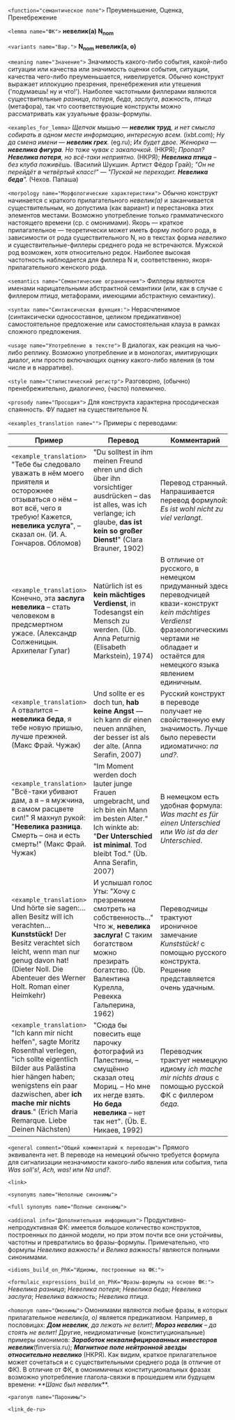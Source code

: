 `<function="семантическое поле">` Преуменьшение, Оценка, Пренебрежение

`<lemma name="ФК">` **невелик(а) N<sub>nom</sub>**

`<variants name="Вар.">` **N<sub>nom</sub> невелик(а, о)**

`<meaning name="Значение">` Значимость какого-либо события, какой-либо ситуации или качества или значимость оценки события, ситуации, качества чего-либо преуменьшается, нивелируется. Обычно конструкт выражает иллокуцию презрения, пренебрежения или утешения ('подумаешь! ну и что!'). Наиболее частотными филлерами являются существительные _разница_, _потеря_, _беда_, _заслуга_, _важность_, _птица_ (метафора), так что соответствующие конструкты можно рассматривать как узуальные фразы-формулы.

`<examples_for_lemma>` _Щелчок мышью — **невелик труд**, и нет смысла собирать в одном месте информацию, интересную всем._ (ixbt.com); _Ну да смена имени — **невелик грех**._ (eg.ru); _Их будет двое. Женюрка ― **невелика фигура**. Но тоже чувак с закалочкой._ (НКРЯ); _Пропал? **Невелика потеря**, но всё-таки неприятно._ (НКРЯ); _**Невелика птица** – без клуба поживёшь._ (Василий Шукшин. Артист Фёдор Грай); _"Он не перейдёт в четвёртый класс!" &mdash; "Пускай не переходит. **Невелика беда**"._ (Чехов. Папаша)

`<morpology name="Морфологические характеристики">` Обычно конструкт начинается с краткого прилагательного _невелик(а)_ и заканчивается существительным, но допустима (как вариант) и перестановка этих элементов местами. Возможно употребление только грамматического настоящего времени (ср. с омонимами). Якорь &mdash; краткое прилагательное &mdash; теоретически может иметь форму любого рода, в зависимости от рода существительного N, но в текстах форма _невелико_ и существительные-филлеры среднего рода  не встречаются. Мужской род возможен, хотя относительно редок. Наиболее высокая частотность наблюдается для филлера N и, соответственно, якоря-прилагательного женского рода.

`<semantics name="Семантические ограничения">` Филлеры являются именами нарицательными абстрактной семантики (или, как в случае с филлером _птица_, метафорами, имеющими абстрактную семантику).

`<syntax name="Синтаксическая функция:">` Нерасчленимое (синтаксически односоставное, целиком предикативное) самостоятельное предложение или самостоятельная клауза в рамках сложного предложения. 
  
`<usage name="Употребление в тексте">` В диалогах, как реакция на чью-либо реплику. Возможно употребление и в монологах, имитирующих диалог, или просто включающих оценку какого-либо явления (в том числе и в нарративе).  

`<style name="Стилистический регистр">` Разговорно, (обычно) пренебрежительно, диалогично, (часто) полемично.

`<prosody name="Просодия">` Для конструкта характерна просодическая спаянность. ФУ падает на существительное N. 

`<examples_translation name="">` Примеры с переводами: 

 Пример | Перевод | Комментарий
--- | --- | ---
`<example_translation>`  "Тебе бы следовало уважать в нём моего приятеля и осторожнее отзываться о нём – вот всё, чего я требую! Кажется, **невелика услуга**",  – сказал он. (И. А. Гончаров. Обломов) | "Du solltest in ihm meinen Freund ehren und dich über ihn vorsichtiger ausdrücken – das ist alles, was ich verlange; ich glaube, **das ist kein so großer Dienst!**" (Clara Brauner, 1902) | Перевод странный. Напрашивается перевод формулой: _Es ist wohl nicht zu viel verlangt_.
`<example_translation>`  Конечно, эта **заслуга невелика** – стать человеком в предсмертном ужасе. (Александр Солженицын. Архипелаг Гулаг) | Natürlich ist es **kein mächtiges Verdienst**, in Todesangst ein Mensch zu werden. (Üb. Anna Peturnig (Elisabeth Markstein), 1974)  | В отличие от русского, в немецком придуманный здесь переводчицей квази-конструкт _kein mächtiges Verdienst_ фразеологическими чертами не обладает и остаётся для немецкого языка явлением единичным. 
`<example_translation>`  А отвалится – **невелика беда**, я тебе новую пришью, лучше прежней. (Макс Фрай. Чужак)  | Und sollte er es doch tun, **hab keine Angst** ― ich kann dir einen neuen annähen, der besser ist als der alte. (Anna Serafin, 2007) | Русский конструкт в переводе получает не свойственную ему значимость. Лучше было перевести идиоматично: _na und?_. 
`<example_translation>`  "Всё-таки убивают дам, а я – я мужчина, в самом расцвете сил!" Я махнул рукой: "**Невелика разница**. Смерть – она и есть смерть!" (Макс Фрай. Чужак) |  "Im Moment werden doch lauter junge Frauen umgebracht, und ich bin ein Mann im besten Alter." Ich winkte ab: "**Der Unterschied ist minimal**. Tod bleibt Tod." (Üb. Anna Serafin, 2007) |  В немецком есть удобная формула: _Was macht es für einen Unterschied_ или _Wo ist da der Unterschied_.
`<example_translation>` Und hörte sie sagen:… allen Besitz will ich verachten… **Kunststück!** Der Besitz verachtet sich leicht, wenn man nur genug davon hat! (Dieter Noll. Die Abenteuer des Werner Holt. Roman einer Heimkehr)  | И услышал голос Уты: "Хочу с презрением смотреть на собственность…" Что ж, **невелика заслуга!** С таким богатством можно презирать богатство. (Üb. Валентина Курелла, Ревекка Гальперина, 1962) | Переводчицы трактуют ироничное замечание _Kunststück!_ с помощью русского конструкта. Решение представляется очень удачным.
`<example_translation>` "Ich kann mir nicht helfen", sagte Moritz Rosenthal verlegen, "ich sollte eigentlich Bilder aus Palästina hier hängen haben; wenigstens ein paar dazwischen, aber **ich mache mir nichts draus**." (Erich Maria Remarque. Liebe Deinen Nächsten) | "Сюда бы повесить еще парочку фотографий из Палестины,  – смущённо сказал отец Мориц. – Но мне их негде взять. **Но беда невелика** – нет так нет". (Üb. Е. Никаев, 1992) | Переводчик трактует немецкую идиому _ich mache mir nichts draus_ с помощью русской ФК с филлером _беда_.

`<general comment="Общий комментарий к переводам">` Прямого эквивалента нет. В переводе на немецкий обычно требуется формула для сигнализации незначимости какого-либо явления или события, типа _Was soll's!_, _Ach, was!_ или _Na und?_.

`<link>` 

`<synonyms name="Неполные синонимы">` 

`<full synonyms name="Полные синонимы">`

`<addional info="Дополнительная информация">` Продуктивно-непродуктивная ФК: имеется большое количество конструктов, построенных по данной модели, но при этом почти все они устойчивы, частотны и превратились во фразы-формулы. Примечательно, что формулы _Невелика важность!_ и _Велика важность!_ являются полными синонимами.

`<idioms_build_on_PhK="Идиомы, построенные на ФК:">`

`<formulaic_expressions_build_on_PhK="Фразы-формулы на основе ФК:">` _Невелика разница_; _Невелика потеря_; _Невелика беда_; _Невелика заслуга_; _Невелика важность_; _Невелика птица_.
 
`<homonym name="Омонимы">` Омонимами являются любые фразы, в которых прилагательное _невелик(а, о)_ является предикативом. Например, в пословицах: _**Дом невелик**, да лежать не велит!_; _**Мороз невелик** – да стоять не велит!_ Другие, неидиоматичные (конституциональные) примеры омонимов: _**Заработок неквалифицированных инвесторов невелик**_(finversia.ru); _**Магнитное поле нейтронной звезды относительно невелико**_ (НКРЯ). Как видим, краткое прилагательное может сочетаться и с существительными среднего рода (в отличие от ФК). В отличие от ФК, в омонимичных конституциональных фразах возможно употребление глагола-связки в прошедшем или будущем времени: _**Шанс был невелик_**. 

`<paronym name="Паронимы">` 

`<link_de-ru>`
